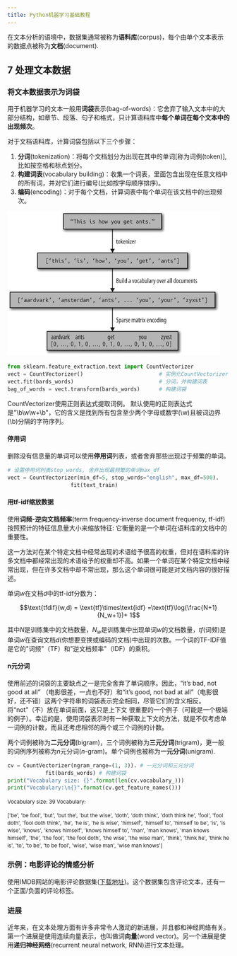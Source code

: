 ```yaml
---
title: Python机器学习基础教程
---
```


在文本分析的语境中，数据集通常被称为**语料库**(corpus)，每个由单个文本表示的数据点被称为**文档**(document).

## 7 处理文本数据

### 将文本数据表示为词袋

用于机器学习的文本一般用**词袋**表示(bag-of-words)：它舍弃了输入文本中的大部分结构，如章节、段落、句子和格式，只计算语料库中**每个单词在每个文本中的出现频次**。


对于文档语料库，计算词袋包括以下三个步骤：

1. **分词**(tokenization)：将每个文档划分为出现在其中的单词[称为词例(token)], 比如按空格和标点划分。
2. **构建词表**(vocabulary building)：收集一个词表，里面包含出现在任意文档中的所有词，并对它们进行编号(比如按字母顺序排序)。
3. **编码**(encoding)：对于每个文档，计算词表中每个单词在该文档中的出现频次。

![](figures/bag-of-words-demo.jpg)

```Python
from sklearn.feature_extraction.text import CountVectorizer
vect = CountVectorizer()                        # 实例化CountVectorizer
vect.fit(bards_words)                           # 分词，并构建词表
bag_of_words = vect.transform(bards_words)      # 构建词袋
```
CountVectorizer使用正则表达式提取词例。 默认使用的正则表达式是"\b\w\w+\b"，它的含义是找到所有包含至少两个字母或数字(\w)且被词边界(\b)分隔的字符序列。

#### 停用词

删除没有信息量的单词可以使用**停用词**列表，或者舍弃那些出现过于频繁的单词。

```Python
# 设置停用词列表stop_words, 舍弃出现最频繁的单词max_df
vect = CountVectorizer(min_df=5, stop_words="english", max_df=500).
                    fit(text_train)
```


#### 用tf-idf缩放数据

使用**词频-逆向文档频率**(term frequency-inverse document frequency, tf-idf)按照预计的特征信息量大小来缩放特征: 它衡量的是一个单词在语料库的文档中的重要性。

这一方法对在某个特定文档中经常出现的术语给予很高的权重，但对在语料库的许多文档中都经常出现的术语给予的权重却不高。如果一个单词在某个特定文档中经常出现，但在许多文档中却不常出现，那么这个单词很可能是对文档内容的很好描述。

单词$w$在文档$d$中的tf-idf分数为：

$$\text{tfdif}(w,d) = \text{tf}\times\text{idf} =\text{tf}\log(\frac{N+1}{N_w+1})+ 1$$

其中$N$是训练集中的文档数量，$N_w$是训练集中出现单词$w$的文档数量，$tf$(词频)是单词$w$在查询文档$d$(你想要变换或编码的文档)中出现的次数。一个词的TF-IDF值是它的"词频"（TF）和"逆文档频率"（IDF）的乘积。



#### n元分词

使用前述的词袋的主要缺点之一是完全舍弃了单词顺序。因此，“it’s bad, not good at all” （电影很差，一点也不好）和“it’s good, not bad at all”（电影很好，还不错）这两个字符串的词袋表示完全相同，尽管它们的含义相反。将“not”（不）放在单词前面，这只是上下文 很重要的一个例子（可能是一个极端的例子）。幸运的是，使用词袋表示时有一种获取上下文的方法，就是不仅考虑单一词例的计数，而且还考虑相邻的两个或三个词例的计数。

两个词例被称为**二元分词**(bigram)，三个词例被称为**三元分词**(trigram)，更一般的词例序列被称为$n$元分词($n$-gram)。单个词例也被称为**一元分词**(unigram).

```Python
cv = CountVectorizer(ngram_range=(1, 3)). # 一元分词和三元分词
            fit(bards_words) # 构建词袋
print("Vocabulary size: {}".format(len(cv.vocabulary_)))
print("Vocabulary:\n{}".format(cv.get_feature_names()))
```

<small>
Vocabulary size: 39 Vocabulary:

['be', 'be fool', 'but', 'but the', 'but the wise', 'doth', 'doth think', 'doth think he', 'fool', 'fool doth', 'fool doth think', 'he', 'he is', 'he is wise', 'himself', 'himself to', 'himself to be', 'is', 'is wise', 'knows', 'knows himself', 'knows himself to', 'man', 'man knows', 'man knows himself', 'the', 'the fool', 'the fool doth', 'the wise', 'the wise man', 'think', 'think he', 'think he is', 'to', 'to be', 'to be fool', 'wise', 'wise man', 'wise man knows']
</small>


### 示例：电影评论的情感分析

使用IMDB网站的电影评论数据集([下载地址](http://ai.stanford.edu/~amaas/data/sentiment/))。这个数据集包含评论文本，还有一个正面/负面的评论标签。



### 进展

近年来，在文本处理方面有许多非常令人激动的新进展，并且都和神经网络有关。第一个进展是使用连续向量表示，也叫做词**向量**(word vector)。另一个进展是使用**递归神经网络**(recurrent neural network, RNN)进行文本处理。

